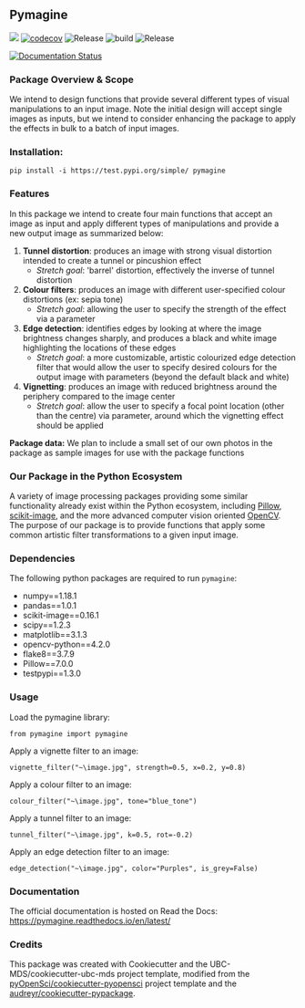 ## Pymagine 

![](https://github.com/katieb1/pymagine/workflows/build/badge.svg) [![codecov](https://codecov.io/gh/katieb1/pymagine/branch/master/graph/badge.svg)](https://codecov.io/gh/UBC-MDS/pymagine) ![Release](https://github.com/katieb1/pymagine/workflows/Release/badge.svg) 
![build](https://github.com/UBC-MDS/pymagine/workflows/build/badge.svg?branch=master)
![Release](https://github.com/UBC-MDS/pymagine/workflows/Release/badge.svg?branch=master)

[![Documentation Status](https://readthedocs.org/projects/pymagine/badge/?version=latest)](https://pymagine.readthedocs.io/en/latest/?badge=latest)

### Package Overview & Scope

We intend to design functions that provide several different types of visual manipulations to an input image. Note the initial design will accept single images as inputs, but we intend to consider enhancing the package to apply the effects in bulk to a batch of input images.

### Installation:

```
pip install -i https://test.pypi.org/simple/ pymagine
```

### Features

In this package we intend to create four main functions that accept an image as input and apply different types of manipulations and provide a new output image as summarized below:

1. **Tunnel distortion**: produces an image with strong visual distortion intended to create a tunnel or pincushion effect
    - *Stretch goal*: 'barrel' distortion, effectively the inverse of tunnel distortion
2. **Colour filters**: produces an image with different user-specified colour distortions (ex: sepia tone)
    - *Stretch goal*: allowing the user to specify the strength of the effect via a parameter
3. **Edge detection**: identifies edges by looking at where the image brightness changes sharply, and produces a black and white image highlighting the locations of these edges
    - *Stretch goal*: a more customizable, artistic colourized edge detection filter that would allow the user to specify desired colours for the output image with parameters  (beyond the default black and white) 
4. **Vignetting**: produces an image with reduced brightness around the periphery compared to the image center
    - *Stretch goal*: allow the user to specify a focal point location (other than the centre) via parameter, around which the vignetting effect should be applied

**Package data:** We plan to include a small set of our own photos in the package as sample images for use with the package functions

### Our Package in the Python Ecosystem

A variety of image processing packages providing some similar functionality already exist within the Python ecosystem, including [Pillow](https://github.com/python-pillow/Pillow), [scikit-image](https://github.com/scikit-image/scikit-image), and the more advanced computer vision oriented [OpenCV](https://github.com/opencv/opencv). The purpose of our package is to provide functions that apply some common artistic filter transformations to a given input image.



### Dependencies

The following python packages are required to run `pymagine`:
* numpy==1.18.1
* pandas==1.0.1
* scikit-image==0.16.1
* scipy==1.2.3
* matplotlib==3.1.3
* opencv-python==4.2.0
* flake8==3.7.9
* Pillow==7.0.0
* testpypi==1.3.0

### Usage

Load the pymagine library:

`from pymagine import pymagine`

Apply a vignette filter to an image:

`vignette_filter("~\image.jpg", strength=0.5, x=0.2, y=0.8)`

Apply a colour filter to an image:

`colour_filter("~\image.jpg", tone="blue_tone")`

Apply a tunnel filter to an image:

`tunnel_filter("~\image.jpg", k=0.5, rot=-0.2)`

Apply an edge detection filter to an image:

`edge_detection("~\image.jpg", color="Purples", is_grey=False)`

### Documentation
The official documentation is hosted on Read the Docs: <https://pymagine.readthedocs.io/en/latest/>

### Credits
This package was created with Cookiecutter and the UBC-MDS/cookiecutter-ubc-mds project template, modified from the [pyOpenSci/cookiecutter-pyopensci](https://github.com/pyOpenSci/cookiecutter-pyopensci) project template and the [audreyr/cookiecutter-pypackage](https://github.com/audreyr/cookiecutter-pypackage).
